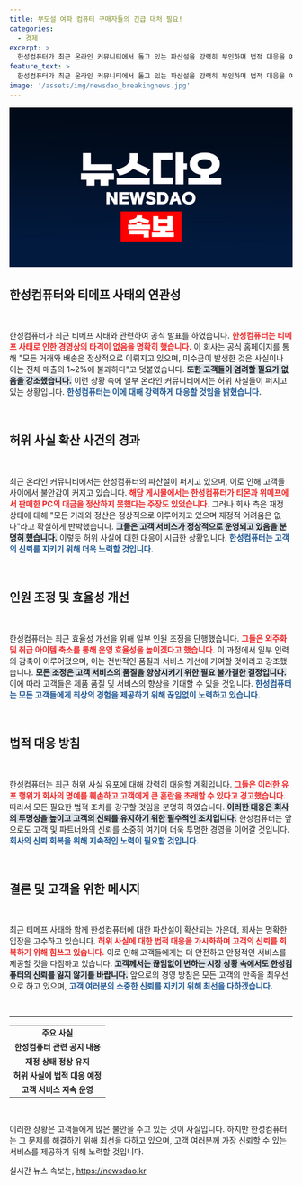 ```yaml
---
title: 부도설 여파 컴퓨터 구매자들의 긴급 대처 필요!
categories:
  - 경제
excerpt: >
  한성컴퓨터가 최근 온라인 커뮤니티에서 돌고 있는 파산설을 강력히 부인하며 법적 대응을 예고했다. 티메프 사태로 인한 위기설에 대해, 회사는 재정적 여유가 있으며 모든 서비스는 정상 운영되고 있다고 밝혔다. 고객에게 염려할 필요가 없음을 강조하며 반박에 나섰다.
feature_text: >
  한성컴퓨터가 최근 온라인 커뮤니티에서 돌고 있는 파산설을 강력히 부인하며 법적 대응을 예고했다. 티메프 사태로 인한 위기설에 대해, 회사는 재정적 여유가 있으며 모든 서비스는 정상 운영되고 있다고 밝혔다. 고객에게 염려할 필요가 없음을 강조하며 반박에 나섰다.
image: '/assets/img/newsdao_breakingnews.jpg'
---
```


<p><img src="/assets/img/newsdao_breakingnews.jpg" alt="ontimetimes 속보" /></p>

<h2 data-ke-size="size26">한성컴퓨터와 티메프 사태의 연관성</h2>

<p data-ke-size="size16">&nbsp;</p>

<p>한성컴퓨터가 최근 티메프 사태와 관련하여 공식 발표를 하였습니다. <b><span style="color: #ee2323;">한성컴퓨터는 티메프 사태로 인한 경영상의 타격이 없음을 명확히 했습니다.</span></b> 이 회사는 공식 홈페이지를 통해 "모든 거래와 배송은 정상적으로 이뤄지고 있으며, 미수금이 발생한 것은 사실이나 이는 전체 매출의 1~2%에 불과하다"고 덧붙였습니다. <b><span style="background-color: #21538527;">또한 고객들이 염려할 필요가 없음을 강조했습니다.</span></b> 이런 상황 속에 일부 온라인 커뮤니티에서는 허위 사실들이 퍼지고 있는 상황입니다. <b><span style="color: #1a5490;">한성컴퓨터는 이에 대해 강력하게 대응할 것임을 밝혔습니다.</span></b></p>

<p data-ke-size="size16">&nbsp;</p>

<h2 data-ke-size="size26">허위 사실 확산 사건의 경과</h2>

<p data-ke-size="size16">&nbsp;</p>

<p>최근 온라인 커뮤니티에서는 한성컴퓨터의 파산설이 퍼지고 있으며, 이로 인해 고객들 사이에서 불안감이 커지고 있습니다. <b><span style="color: #ee2323;">해당 게시물에서는 한성컴퓨터가 티몬과 위메프에서 판매한 PC의 대금을 정산하지 못했다는 주장도 있었습니다.</span></b> 그러나 회사 측은 재정 상태에 대해 "모든 거래와 정산은 정상적으로 이루어지고 있으며 재정적 어려움은 없다"라고 확실하게 반박했습니다. <b><span style="background-color: #21538527;">그들은 고객 서비스가 정상적으로 운영되고 있음을 분명히 했습니다.</span></b> 이렇듯 허위 사실에 대한 대응이 시급한 상황입니다. <b><span style="color: #1a5490;">한성컴퓨터는 고객의 신뢰를 지키기 위해 더욱 노력할 것입니다.</span></b></p>

<p data-ke-size="size16">&nbsp;</p>

<h2 data-ke-size="size26">인원 조정 및 효율성 개선</h2>

<p data-ke-size="size16">&nbsp;</p>

<p>한성컴퓨터는 최근 효율성 개선을 위해 일부 인원 조정을 단행했습니다. <b><span style="color: #ee2323;">그들은 외주화 및 취급 아이템 축소를 통해 운영 효율성을 높이겠다고 했습니다.</span></b> 이 과정에서 일부 인력의 감축이 이루어졌으며, 이는 전반적인 품질과 서비스 개선에 기여할 것이라고 강조했습니다. <b><span style="background-color: #21538527;">모든 조정은 고객 서비스의 품질을 향상시키기 위한 필요 불가결한 결정입니다.</span></b> 이에 따라 고객들은 제품 품질 및 서비스의 향상을 기대할 수 있을 것입니다. <b><span style="color: #1a5490;">한성컴퓨터는 모든 고객들에게 최상의 경험을 제공하기 위해 끊임없이 노력하고 있습니다.</span></b></p>

<p data-ke-size="size16">&nbsp;</p>

<h2 data-ke-size="size26">법적 대응 방침</h2>

<p data-ke-size="size16">&nbsp;</p>

<p>한성컴퓨터는 최근 허위 사실 유포에 대해 강력히 대응할 계획입니다. <b><span style="color: #ee2323;">그들은 이러한 유포 행위가 회사의 명예를 훼손하고 고객에게 큰 혼란을 초래할 수 있다고 경고했습니다.</span></b> 따라서 모든 필요한 법적 조치를 강구할 것임을 분명히 하였습니다. <b><span style="background-color: #21538527;">이러한 대응은 회사의 투명성을 높이고 고객의 신뢰를 유지하기 위한 필수적인 조치입니다.</span></b> 한성컴퓨터는 앞으로도 고객 및 파트너와의 신뢰를 소중히 여기며 더욱 투명한 경영을 이어갈 것입니다. <b><span style="color: #1a5490;">회사의 신뢰 회복을 위해 지속적인 노력이 필요할 것입니다.</span></b></p>

<p data-ke-size="size16">&nbsp;</p>

<h2 data-ke-size="size26">결론 및 고객을 위한 메시지</h2>

<p data-ke-size="size16">&nbsp;</p>

<p>최근 티메프 사태와 함께 한성컴퓨터에 대한 파산설이 확산되는 가운데, 회사는 명확한 입장을 고수하고 있습니다. <b><span style="color: #ee2323;">허위 사실에 대한 법적 대응을 가시화하며 고객의 신뢰를 회복하기 위해 힘쓰고 있습니다.</span></b> 이로 인해 고객들에게는 더 안전하고 안정적인 서비스를 제공할 것을 다짐하고 있습니다. <b><span style="background-color: #21538527;">고객께서는 끊임없이 변하는 시장 상황 속에서도 한성컴퓨터의 신뢰를 잃지 않기를 바랍니다.</span></b> 앞으로의 경영 방침은 모든 고객의 만족을 최우선으로 하고 있으며, <b><span style="color: #1a5490;">고객 여러분의 소중한 신뢰를 지키기 위해 최선을 다하겠습니다.</span></b></p>

<p data-ke-size="size16">&nbsp;</p>

<hr />

<table style="width: 100%;">
    <tr>
        <td style="text-align: center; height: 17px;"><b>주요 사실</b></td>
    </tr>
    <tr>
        <td style="text-align: center; height: 17px;"><b>한성컴퓨터 관련 공지 내용</b></td>
    </tr>
    <tr>
        <td style="text-align: center; height: 17px;"><b>재정 상태 정상 유지</b></td>
    </tr>
    <tr>
        <td style="text-align: center; height: 17px;"><b>허위 사실에 법적 대응 예정</b></td>
    </tr>
    <tr>
        <td style="text-align: center; height: 17px;"><b>고객 서비스 지속 운영</b></td>
    </tr>
</table>

<p data-ke-size="size16">&nbsp;</p>

<p>이러한 상황은 고객들에게 많은 불안을 주고 있는 것이 사실입니다. 하지만 한성컴퓨터는 그 문제를 해결하기 위해 최선을 다하고 있으며, 고객 여러분께 가장 신뢰할 수 있는 서비스를 제공하기 위해 노력할 것입니다.</p>
실시간 뉴스 속보는, <a href="https://newsdao.kr" rel="dofollow">https://newsdao.kr</a>


